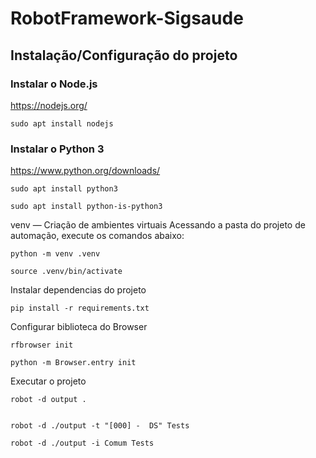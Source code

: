 # RobotFramework-Sigsaude

## Instalação/Configuração do projeto 

### Instalar o Node.js
https://nodejs.org/

````
sudo apt install nodejs
````


### Instalar o Python 3
https://www.python.org/downloads/

````
sudo apt install python3

sudo apt install python-is-python3

````


venv — Criação de ambientes virtuais
Acessando a pasta do projeto de automação, execute os comandos abaixo:

````
python -m venv .venv

source .venv/bin/activate
````

Instalar dependencias do projeto 

````
pip install -r requirements.txt
````


Configurar biblioteca do Browser

````
rfbrowser init

python -m Browser.entry init
````


Executar o projeto 

````
robot -d output .


robot -d ./output -t "[000] -  DS" Tests

robot -d ./output -i Comum Tests 
